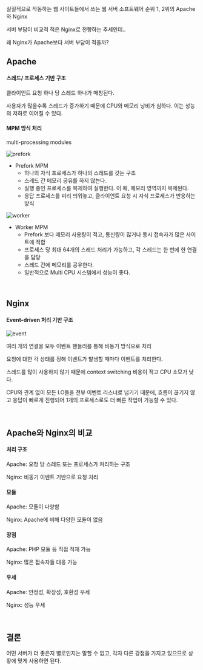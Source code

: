실질적으로 작동하는 웹 사이트들에서 쓰는 웹 서버 소프트웨어 순위 1, 2위의 Apache와 Nginx

서버 부담이 비교적 적은 Nginx로 전향하는 추세인데..

왜 Nginx가 Apache보다 서버 부담이 적을까?

## Apache

#### 스레드/ 프로세스 기반 구조

클라이언트 요청 하나 당 스레드 하나가 매칭된다.

사용자가 많을수록 스레드가 증가하기 때문에 CPU와 메모리 낭비가 심하다. 이는 성능의 저하로 이어질 수 있다.


#### MPM 방식 처리

multi-processing modules

![prefork](https://i.imgur.com/wlZthxU.jpg)

- Prefork MPM
  - 하나의 자식 프로세스가 하나의 스레드를 갖는 구조
  - 스레드 간 메모리 공유를 하지 않는다.
  - 실행 중인 프로세스를 복제하여 실행한다. 이 때, 메모리 영역까지 복제된다.
  - 응답 프로세스를 미리 띄워놓고, 클라이언트 요청 시 자식 프로세스가 반응하는 방식
  

![worker](https://i.imgur.com/YLjeB7o.jpg)

- Worker MPM
  - Prefork 보다 메모리 사용량이 적고, 통신량이 많거나 동시 접속자가 많은 사이트에 적합
  - 프로세스 당 최대 64개의 스레드 처리가 가능하고, 각 스레드는 한 번에 한 연결을 담당
  - 스레드 간에 메모리를 공유한다.
  - 일반적으로 Multi CPU 시스템에서 성능이 좋다.

<br>

## Nginx

#### Event-driven 처리 기반 구조

![event](https://i.imgur.com/gdkXZdw.jpg)

여러 개의 연결을 모두 이벤트 핸들러를 통해 비동기 방식으로 처리

요청에 대한 각 상태를 정해 이벤트가 발생할 때마다 이벤트를 처리한다.

스레드를 많이 사용하지 않기 때문에 context switching 비용이 적고 CPU 소모가 낮다.

CPU와 관계 없이 모든 I.O들을 전부 이벤트 리스너로 넘기기 때문에, 흐름이 끊기지 않고 응답이 빠르게 진행되어 1개의 프로세스로도 더 빠른 작업이 가능할 수 있다.

<br>

## Apache와 Nginx의 비교

#### 처리 구조

Apache: 요청 당 스레드 또는 프로세스가 처리하는 구조

Nginx: 비동기 이벤트 기반으로 요청 처리

#### 모듈

Apache: 모듈이 다양함

Nginx: Apache에 비해 다양한 모듈이 없음

#### 장점

Apache: PHP 모듈 등 직접 적재 가능

Nginx: 많은 접속자들 대응 가능

#### 우세

Apache: 안정성, 확장성, 호환성 우세

Nginx: 성능 우세

<br>

## 결론

어떤 서버가 더 좋은지 별로인지는 말할 수 없고, 각자 다른 강점을 가지고 있으므로 상황에 맞게 사용하면 된다.

